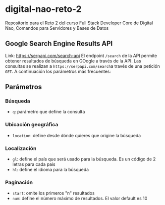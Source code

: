 # digital-nao-reto-2
Repositorio para el Reto 2 del curso Full Stack Developer Core de Digital Nao, Comandos para Servidores y Bases de Datos

## Google Search Engine Results API
Link: https://serpapi.com/search-api
El endpoint `/search` de la API permite obtener resultados de búsqueda en GOogle a través de la API. Las consultas se realizan a `https://serpapi.com/search`a través de una petición `GET`.
A continuación los parámetros más frecuentes: 

## Parámetros

### Búsqueda
- `q`: parámetro que define la consulta

### Ubicación geográfica
- `location`: define desde dónde quieres que origine la búsqueda

### Localización
- `gl`: define el país que será usado para la búsqueda. Es un código de 2 letras para cada país
- `hl`: define el idioma para la búsqueda

### Paginación
- `start`: omite los primeros "n" resultados
- `num`: define el número máximo de resultados. El valor default es 10
